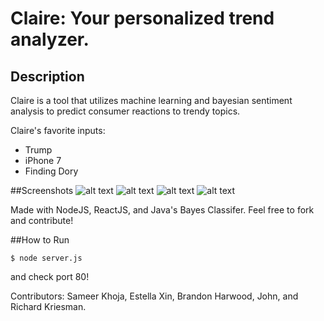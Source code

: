 # Claire: Your personalized trend analyzer.

## Description
Claire is a tool that utilizes machine learning and bayesian sentiment analysis to predict consumer reactions to trendy topics.

Claire's favorite inputs:
* Trump
* iPhone 7
* Finding Dory

##Screenshots
![alt text](https://github.com/samkho10/claire/blob/master/title.png "Title")
![alt text](https://github.com/samkho10/claire/blob/master/1.png "Sentiment Analysis")
![alt text](https://github.com/samkho10/claire/blob/master/2.png "Locatinal Analysis")
![alt text](https://github.com/samkho10/claire/blob/master/3.png "Individual Analysis")


Made with NodeJS, ReactJS, and Java's Bayes Classifer. Feel free to fork and contribute!

##How to Run
```
$ node server.js
```
and check port 80!

Contributors: Sameer Khoja, Estella Xin, Brandon Harwood, John, and Richard Kriesman.
